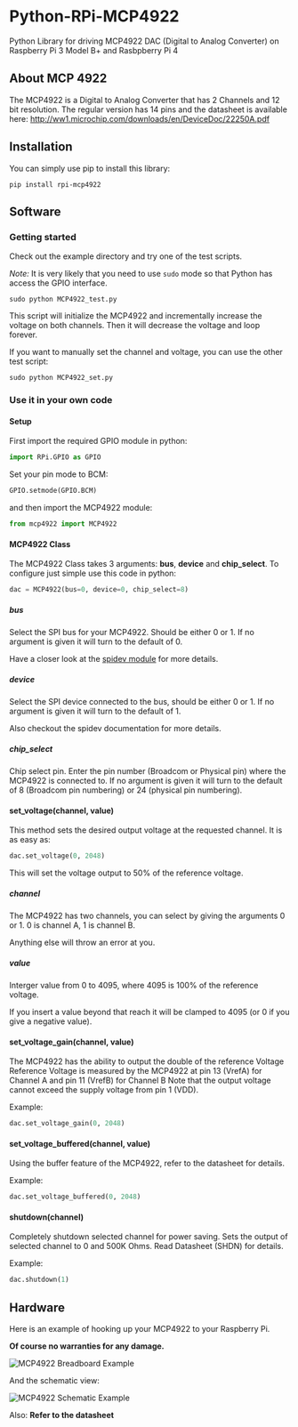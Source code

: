 # Python-RPi-MCP4922
Python Library for driving MCP4922 DAC (Digital to Analog Converter) on Raspberry Pi 3 Model B+ and Rasbpberry Pi 4

## About MCP 4922
The MCP4922 is a Digital to Analog Converter that has 2 Channels and 12 bit resolution.
The regular version has 14 pins and the datasheet is available here: http://ww1.microchip.com/downloads/en/DeviceDoc/22250A.pdf

## Installation

You can simply use pip to install this library:

```shell
pip install rpi-mcp4922
```

## Software
### Getting started

Check out the example directory and try one of the test scripts.

*Note:* It is very likely that you need to use `sudo` mode so that Python has access the GPIO interface.

```shell
sudo python MCP4922_test.py
```

This script will initialize the MCP4922 and incrementally increase the voltage on both channels. Then it will decrease the voltage and loop forever.

If you want to manually set the channel and voltage, you can use the other test script:

```shell
sudo python MCP4922_set.py
```

### Use it in your own code

#### Setup
First import the required GPIO module in python:

```python
import RPi.GPIO as GPIO
```

Set your pin mode to BCM:

```python
GPIO.setmode(GPIO.BCM)
```

and then import the MCP4922 module:

```python
from mcp4922 import MCP4922
```

#### MCP4922 Class
The MCP4922 Class takes 3 arguments: **bus**, **device** and **chip_select**.
To configure just simple use this code in python:

```python
dac = MCP4922(bus=0, device=0, chip_select=8)
```

##### bus
Select the SPI bus for your MCP4922. Should be either 0 or 1.
If no argument is given it will turn to the default of 0.

Have a closer look at the [spidev module](https://github.com/doceme/py-spidev) for more details.

##### device
Select the SPI device connected to the bus, should be either 0 or 1.
If no argument is given it will turn to the default of 1.

Also checkout the spidev documentation for more details.

##### chip_select
Chip select pin. Enter the pin number (Broadcom or Physical pin) where the MCP4922 is connected to.
If no argument is given it will turn to the default of 8 (Broadcom pin numbering) or 24 (physical pin numbering).


#### set_voltage(channel, value)
This method sets the desired output voltage at the requested channel. It is as easy as:

```python
dac.set_voltage(0, 2048)
```

This will set the voltage output to 50% of the reference voltage.

##### channel
The MCP4922 has two channels, you can select by giving the arguments 0 or 1.
0 is channel A, 1 is channel B.

Anything else will throw an error at you.

##### value
Interger value from 0 to 4095, where 4095 is 100% of the reference voltage.

If you insert a value beyond that reach it will be clamped to 4095 (or 0 if you give a negative value).

#### set_voltage_gain(channel, value)
The MCP4922 has the ability to output the double of the reference Voltage
Reference Voltage is measured by the MCP4922 at pin 13 (VrefA) for Channel A and pin 11 (VrefB) for Channel B
Note that the output voltage cannot exceed the supply voltage from pin 1 (VDD).

Example:

```python
dac.set_voltage_gain(0, 2048)
```

#### set_voltage_buffered(channel, value)
Using the buffer feature of the MCP4922, refer to the datasheet for details.

Example:

```python
dac.set_voltage_buffered(0, 2048)
```

#### shutdown(channel)
Completely shutdown selected channel for power saving. Sets the output of selected channel to 0 and 500K Ohms. Read Datasheet (SHDN) for details.

Example:

```python
dac.shutdown(1)
```

## Hardware

Here is an example of hooking up your MCP4922 to your Raspberry Pi.

**Of course no warranties for any damage.**

![MCP4922 Breadboard Example](https://github.com/mrwunderbar666/Python-RPi-MCP4922/raw/master/documentation/mcp4922sketch_bb.png)

And the schematic view:

![MCP4922 Schematic Example](https://github.com/mrwunderbar666/Python-RPi-MCP4922/raw/master/documentation/mcp4922sketch_schem.png)

Also: **Refer to the datasheet**
